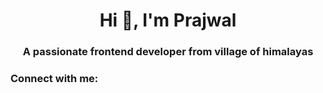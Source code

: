 <h1 align="center">Hi 👋, I'm Prajwal</h1>
<h3 align="center">A passionate frontend developer from village of himalayas</h3>

<h3 align="left">Connect with me:</h3>
<p align="left">
</p>
